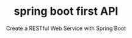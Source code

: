 <h1 align="center">spring boot first API</h1>

<p align="center">Create a RESTful Web Service with Spring Boot</p>

